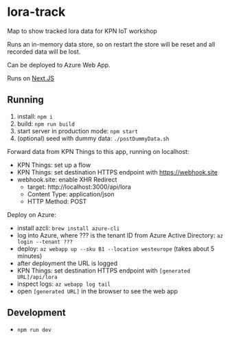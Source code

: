 # lora-track

Map to show tracked lora data for KPN IoT workshop

Runs an in-memory data store, so on restart the store will be reset and all recorded data will be lost.

Can be deployed to Azure Web App.

Runs on [Next.JS](https://nextjs.org)

## Running

1. install: `npm i`
2. build: `npm run build`
3. start server in production mode: `npm start`
4. (optional) seed with dummy data: `./postDummyData.sh`

Forward data from KPN Things to this app, running on localhost:

- KPN Things: set up a flow
- KPN Things: set destination HTTPS endpoint with https://webhook.site
- webhook.site: enable XHR Redirect
    - target: http://localhost:3000/api/lora
    - Content Type: application/json
    - HTTP Method: POST

Deploy on Azure:

- install azcli: `brew install azure-cli`
- log into Azure, where ??? is the tenant ID from Azure Active Directory: `az login --tenant ???`
- deploy: `az webapp up --sku B1 --location westeurope` (takes about 5 minutes)
- after deployment the URL is logged
- KPN Things: set destination HTTPS endpoint with `[generated URL]/api/lora`
- inspect logs: `az webapp log tail`
- open `[generated URL]` in the browser to see the web app

## Development

- `npm run dev`
